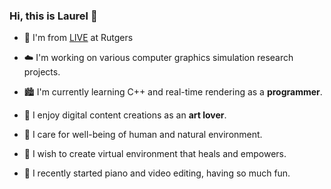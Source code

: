 ### Hi, this is Laurel 👋

<!--
**laurelch/laurelch** is a ✨ _special_ ✨ repository because its `README.md` (this file) appears on your GitHub profile.

Here are some ideas to get you started:

- 🔭 I’m currently working on ...
- 🌱 I’m currently learning ...
- 👯 I’m looking to collaborate on ...
- 🤔 I’m looking for help with ...
- 💬 Ask me about ...
- 📫 How to reach me: ...
- 😄 Pronouns: ...
- ⚡ Fun fact: ...
-->

- 🔭 I'm from [LIVE](https://orionquest.github.io/research.html) at Rutgers

- ☁️ I'm working on various computer graphics simulation research projects.

- 🏙️ I'm currently learning C++ and real-time rendering as a **programmer**.

- 🎨 I enjoy digital content creations as an **art lover**. 

- 🌲 I care for well-being of human and natural environment.

- 🍉 I wish to create virtual environment that heals and empowers.

- 🏀 I recently started piano and video editing, having so much fun.
